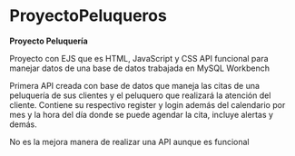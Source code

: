 # ProyectoPeluqueros

**Proyecto Peluquería**

Proyecto con EJS que es HTML, JavaScript y CSS
API funcional para manejar datos de una base de datos trabajada en MySQL Workbench

Primera API creada con base de datos que maneja las citas de una peluquería de sus clientes y el peluquero que realizará la atención del cliente. Contiene su respectivo register y login además del calendario por mes y la hora del día donde se puede agendar la cita, incluye alertas y demás.

No es la mejora manera de realizar una API aunque es funcional
